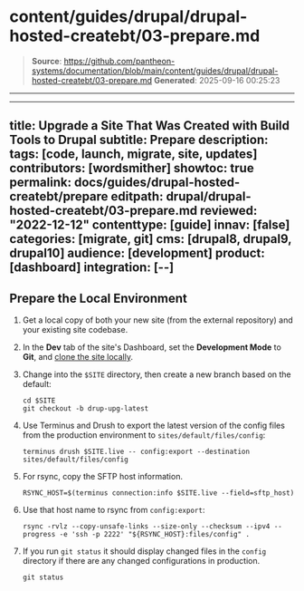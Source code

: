 # content/guides/drupal/drupal-hosted-createbt/03-prepare.md

> **Source**: https://github.com/pantheon-systems/documentation/blob/main/content/guides/drupal/drupal-hosted-createbt/03-prepare.md
> **Generated**: 2025-09-16 00:25:23

---

---
title: Upgrade a Site That Was Created with Build Tools to Drupal
subtitle: Prepare
description: 
tags: [code, launch, migrate, site, updates]
contributors: [wordsmither]
showtoc: true
permalink: docs/guides/drupal-hosted-createbt/prepare
editpath: drupal/drupal-hosted-createbt/03-prepare.md
reviewed: "2022-12-12"
contenttype: [guide]
innav: [false]
categories: [migrate, git]
cms: [drupal8, drupal9, drupal10]
audience: [development]
product: [dashboard]
integration: [--]
---

## Prepare the Local Environment

1. Get a local copy of both your new site (from the external repository) and your existing site codebase.

1. In the **<Icon icon="wrench" /> Dev** tab of the site's Dashboard, set the **Development Mode** to **Git**, and [clone the site locally](/guides/local-development/configuration).

1. Change into the `$SITE` directory, then create a new branch based on the default:

   ```bash{promptUser: user}
   cd $SITE
   git checkout -b drup-upg-latest
   ```

1. Use Terminus and Drush to export the latest version of the config files from the production environment to `sites/default/files/config`:

   ```bash{promptUser: user}
   terminus drush $SITE.live -- config:export --destination sites/default/files/config
   ```

1. For rsync, copy the SFTP host information.

   ```bash{promptUser: user}
   RSYNC_HOST=$(terminus connection:info $SITE.live --field=sftp_host)
   ```

1. Use that host name to rsync from `config:export`:

   ```bash{promptUser: user}
   rsync -rvlz --copy-unsafe-links --size-only --checksum --ipv4 --progress -e 'ssh -p 2222' "${RSYNC_HOST}:files/config" .
   ```

1. If you run `git status` it should display changed files in the `config` directory if there are any changed configurations in production.

   ```bash{promptUser: user}
   git status
   ```
